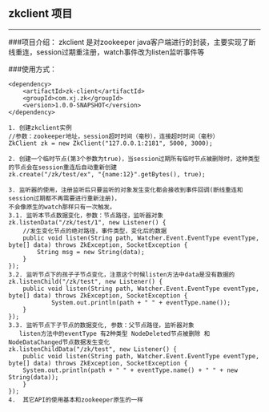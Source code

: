 ## zkclient 项目
---
###项目介绍：
zkclient 是对zookeeper java客户端进行的封装，主要实现了断线重连，session过期重注册，watch事件改为listen监听事件等


###使用方式：

	<dependency>
		<artifactId>zk-client</artifactId>
    	<groupId>com.xj.zk</groupId>
    	<version>1.0.0-SNAPSHOT</version>
	</dependency>

	1. 创建zkclient实例
	//参数：zookeeper地址，session超时时间（毫秒），连接超时时间（毫秒）
	ZkClient zk = new ZkClient("127.0.0.1:2181", 5000, 3000);

	2. 创建一个临时节点(第3个参数为true)，当session过期所有临时节点被删除时，这种类型的节点会在session重连后自动重新创建
	zk.create("/zk/test/ex", "{name:12}".getBytes(), true);

	3. 监听器的使用，注册监听后只要监听的对象发生变化都会接收到事件回调(断线重连和session过期都不再需要进行重新注册)，
	不会像原生的watch那样只有一次触发。
	3.1. 监听本节点数据变化，参数：节点路径，监听器对象
	zk.listenData("/zk/test/1", new Listener() {
		//发生变化节点的绝对路径，事件类型，变化后的数据
    	public void listen(String path, Watcher.Event.EventType eventType, byte[] data) throws ZkException, SocketException {
    		String msg = new String(data);
		}
    });
    3.2. 监听节点下的孩子子节点变化，注意这个时候listen方法中data是没有数据的
    zk.listenChild("/zk/test", new Listener() {
    	public void listen(String path, Watcher.Event.EventType eventType, byte[] data) throws ZkException, SocketException {
                System.out.println(path + " " + eventType.name());
		}
	});
	3.3. 监听节点下子节点的数据变化, 参数：父节点路径，监听器对象
	   listen方法中的eventType 有2种类型 NodeDeleted节点被删除 和 NodeDataChanged节点数据发生变化
	zk.listenChildData("/zk/test", new Listener() {
		public void listen(String path, Watcher.Event.EventType eventType, byte[] data) throws ZkException, SocketException {
		System.out.println(path + " " + eventType.name() + " " + new String(data));
		}
	});
	4.  其它API的使用基本和zookeeper原生的一样
